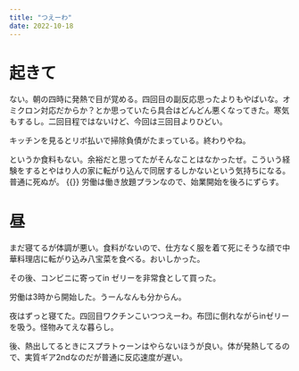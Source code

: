 ```yaml
---
title: "つえーわ"
date: 2022-10-18
---
```


# 起きて
ない。朝の四時に発熱で目が覚める。四回目の副反応思ったよりもやばいな。オミクロン対応だからか？とか思っていたら具合はどんどん悪くなってきた。寒気もするし。二回目程ではないけど、今回は三回目よりひどい。

キッチンを見るとリボ払いで掃除負債がたまっている。終わりやね。

というか食料もない。余裕だと思ってたがそんなことはなかったぜ。こういう経験をするとやはり人の家に転がり込んで同居するしかないという気持ちになる。普通に死ぬが。
{{<tweet user="dango_bot" id="1582554570693038080">}}
労働は働き放題プランなので、始業開始を後ろにずらす。

# 昼
まだ寝てるが体調が悪い。食料がないので、仕方なく服を着て死にそうな顔で中華料理店に転がり込み八宝菜を食べる。おいしかった。

その後、コンビニに寄ってin ゼリーを非常食として買った。

労働は3時から開始した。うーんなんも分からん。

夜はずっと寝てた。四回目ワクチンこいつつえーわ。布団に倒れながらinゼリーを吸う。怪物みてえな暮らし。

後、熱出してるときにスプラトゥーンはやらないほうが良い。体が発熱してるので、実質ギア2ndなのだが普通に反応速度が遅い。
